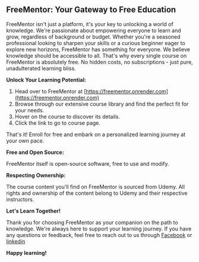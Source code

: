 ## FreeMentor: Your Gateway to Free Education

FreeMentor isn't just a platform, it's your key to unlocking a world of knowledge. We're passionate about empowering everyone to learn and grow, regardless of background or budget. Whether you're a seasoned professional looking to sharpen your skills or a curious beginner eager to explore new horizons, FreeMentor has something for everyone.
We believe knowledge should be accessible to all. That's why every single course on FreeMentor is absolutely free. No hidden costs, no subscriptions - just pure, unadulterated learning bliss.

**Unlock Your Learning Potential:**

1. Head over to FreeMentor at [https://freementor.onrender.com](https://freementor.onrender.com)
2. Browse through our extensive course library and find the perfect fit for your needs.
3. Hover on the course to discover its details.
4. Click the link to go to course page.

That's it! Enroll for free and embark on a personalized learning journey at your own pace.

**Free and Open Source:**

FreeMentor itself is open-source software, free to use and modify.

**Respecting Ownership:**

The course content you'll find on FreeMentor is sourced from Udemy. All rights and ownership of the content belong to Udemy and their respective instructors.

**Let's Learn Together!**

Thank you for choosing FreeMentor as your companion on the path to knowledge. We're always here to support your learning journey. If you have any questions or feedback, feel free to reach out to us through [Facebook](https://www.facebook.com/khaled.mostafa.jr) or [linkedin](https://www.linkedin.com/in/khaled-mostafa-jr/)

**Happy learning!**
